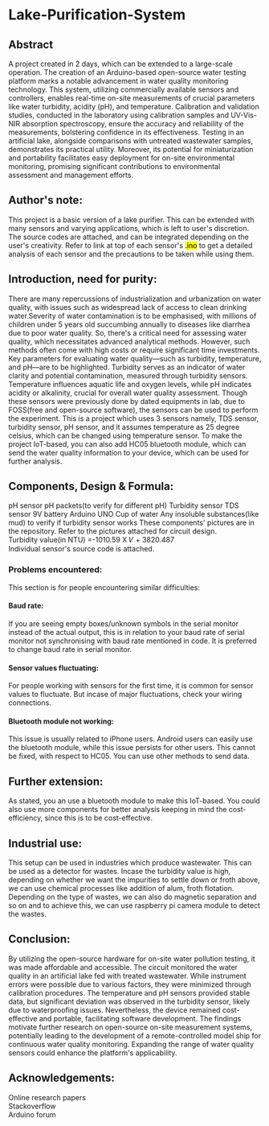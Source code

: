 # Lake-Purification-System
## Abstract
A project created in 2 days, which can be extended to a large-scale operation.
The creation of an Arduino-based open-source water testing platform marks a notable advancement in water quality monitoring technology. This system, utilizing commercially available sensors and controllers, enables real-time on-site measurements of crucial parameters like water turbidity, acidity (pH), and temperature. Calibration and validation studies, conducted in the laboratory using calibration samples and UV-Vis-NIR absorption spectroscopy, ensure the accuracy and reliability of the measurements, bolstering confidence in its effectiveness. Testing in an artificial lake, alongside comparisons with untreated wastewater samples, demonstrates its practical utility. Moreover, its potential for miniaturization and portability facilitates easy deployment for on-site environmental monitoring, promising significant contributions to environmental assessment and management efforts.

## Author's note:
This project is a basic version of a lake purifier. This can be extended with many sensors and varying applications, which is left to user's discretion. The source codes are attached, and can be integrated depending on the user's creativity. Refer to link at top of each sensor's <mark>.ino</mark> to get a detailed analysis of each sensor and the precautions to be taken while using them.

## Introduction, need for purity:
There are many repercussions of industrialization and urbanization on water quality, with issues such as widespread lack of access to clean drinking water.Severity of water contamination is to be emphasised, with millions of children under 5 years old succumbing annually to diseases like diarrhea due to poor water quality.
So, there's a critical need for assessing water quality, which necessitates advanced analytical methods. However, such methods often come with high costs or require significant time investments. Key parameters for evaluating water quality—such as turbidity, temperature, and pH—are to be highlighted. Turbidity serves as an indicator of water clarity and potential contamination, measured through turbidity sensors. Temperature influences aquatic life and oxygen levels, while pH indicates acidity or alkalinity, crucial for overall water quality assessment.
Though these sensors were previously done by dated equipments in lab, due to FOSS(free and open-source software), the sensors can be used to perform the experiment.
This is a project which uses 3 sensors namely, TDS sensor, turbidity sensor, pH sensor, and it assumes temperature as 25 degree celsius, which can be changed using temperature sensor.
To make the project IoT-based, you can also add HC05 bluetooth module, which can send the water quality information to your device, which can be used for further analysis.
## Components, Design & Formula:
pH sensor
pH packets(to verify for different pH)
Turbidity sensor
TDS sensor
9V battery
Arduino UNO
Cup of water
Any insoluble substances(like mud) to verify if turbidity sensor works
These components' pictures are in the repository.
Refer to the pictures attached for circuit design.                      
Turbidity value(in NTU) =-1010.59 X 𝑉 + 3820.487                
Individual sensor's source code is attached.
### Problems encountered:
This section is for people encountering similar difficulties:
#### Baud rate:
If you are seeing empty boxes/unknown symbols in the serial monitor instead of the actual output, this is in relation to your baud rate of serial monitor not synchronising with baud rate mentioned in code. It is preferred to change baud rate in serial monitor.
#### Sensor values fluctuating:
For people working with sensors for the first time, it is common for sensor values to fluctuate. But incase of major fluctuations, check your wiring connections.
#### Bluetooth module not working:
This issue is usually related to iPhone users. Android users can easily use the bluetooth module, while this issue persists for other users. This cannot be fixed, with respect to HC05. You can use other methods to send data.
## Further extension:
As stated, you an use a bluetooth module to make this IoT-based. You could also use more components for better analysis keeping in mind the cost-efficiency, since this is to be cost-effective.
## Industrial use:
This setup can be used in industries which produce wastewater. This can be used as a detector for wastes. Incase the turbidity value is high, depending on whether we want the impurities to settle down or froth above, we can use chemical processes like addition of alum, froth flotation. Depending on the type of wastes, we can also do magnetic separation and so on and to achieve this, we can use raspberry pi camera module to detect the wastes. 
## Conclusion:
By utilizing the open-source hardware for on-site water pollution testing, it was made affordable and accessible. The circuit monitored the water quality in an artificial lake fed with treated wastewater. While instrument errors were possible due to various factors, they were minimized through calibration procedures. The temperature and pH sensors provided stable data, but significant deviation was observed in the turbidity sensor, likely due to waterproofing issues. Nevertheless, the device remained cost-effective and portable, facilitating software development. The findings motivate further research on open-source on-site measurement systems, potentially leading to the development of a remote-controlled model ship for continuous water quality monitoring. Expanding the range of water quality sensors could enhance the platform's applicability.
## Acknowledgements:
Online research papers            
Stackoverflow         
Arduino forum
